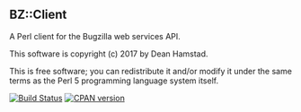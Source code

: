 BZ::Client
----------

A Perl client for the Bugzilla web services API.

This software is copyright (c) 2017 by Dean Hamstad.

This is free software; you can redistribute it and/or modify it under
the same terms as the Perl 5 programming language system itself.

[![Build Status](https://travis-ci.org/djzort/BZ-Client.svg?branch=v2.0)](https://travis-ci.org/djzort/BZ-Client)
[![CPAN version](https://badge.fury.io/pl/BZ-Client.svg)](https://metacpan.org/pod/BZ::Client)
